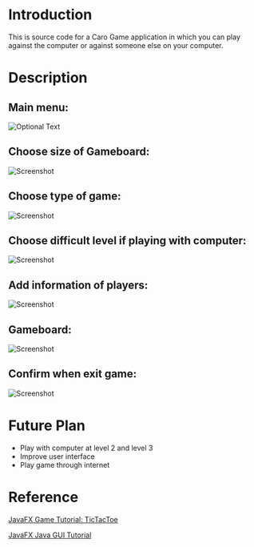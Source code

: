 # Introduction
This is source code for a Caro Game application in which you can play against the computer or against someone else on your computer. 

# Description
## Main menu:
![Optional Text](../master/src/image/mainMenu.PNG)

## Choose size of Gameboard: 
![Screenshot](../master/src/image/chooseSizeBox.PNG)

## Choose type of game: 
![Screenshot](../master/src/image/chooseGameType.PNG)

## Choose difficult level if playing with computer:
![Screenshot](../master/src/image/chooseGameLevel.PNG)

## Add information of players:
![Screenshot](../master/src/image/userInforBox.PNG)

## Gameboard:
![Screenshot](../master/src/image/playingGame.PNG)

## Confirm when exit game:
![Screenshot](../master/src/image/confirmBox.PNG)

# Future Plan
- Play with computer at level 2 and level 3
- Improve user interface
- Play game through internet

# Reference
[JavaFX Game Tutorial: TicTacToe](https://www.youtube.com/watch?v=Uj8rPV6JbCE)

[JavaFX Java GUI Tutorial ](https://www.youtube.com/watch?v=FLkOX4Eez6o&list=PL6gx4Cwl9DGBzfXLWLSYVy8EbTdpGbUIG)
